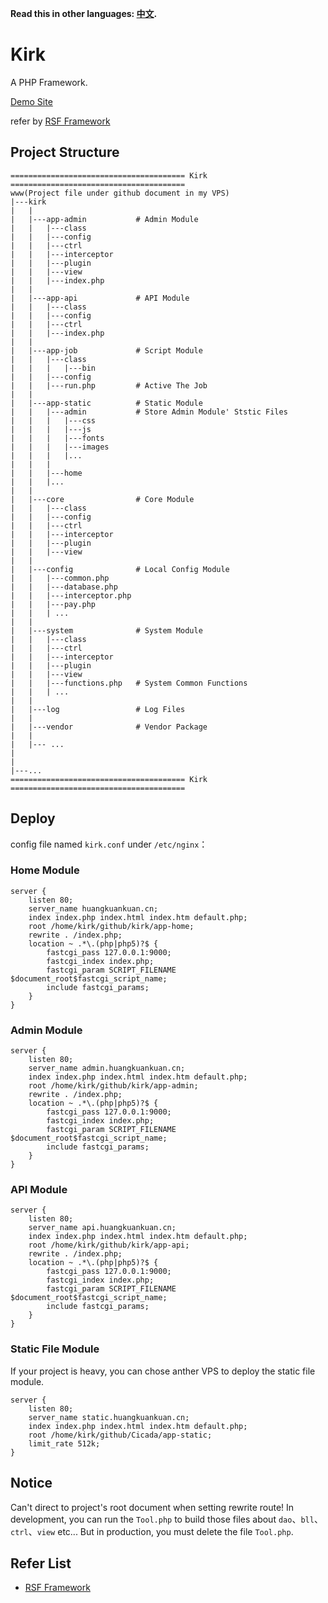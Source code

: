 **Read this in other languages: [中文](README.md).** 
# Kirk
A PHP Framework.

[Demo Site](http://huangkuankuan.cn)

refer by [RSF Framework](https://github.com/suxianbaozi/RSF/)

## Project Structure
```
======================================= Kirk =======================================
www(Project file under github document in my VPS)
|---kirk
|   |
|   |---app-admin           # Admin Module
|   |   |---class
|   |   |---config
|   |   |---ctrl
|   |   |---interceptor
|   |   |---plugin
|   |   |---view
|   |   |---index.php
|   |
|   |---app-api             # API Module
|   |   |---class
|   |   |---config
|   |   |---ctrl
|   |   |---index.php
|   |
|   |---app-job             # Script Module
|   |   |---class
|   |   |   |---bin
|   |   |---config
|   |   |---run.php         # Active The Job
|   |
|   |---app-static          # Static Module
|   |   |---admin           # Store Admin Module' Ststic Files
|   |   |   |---css
|   |   |   |---js
|   |   |   |---fonts
|   |   |   |---images
|   |   |   |...
|   |   |
|   |   |---home
|   |   |...
|   |
|   |---core                # Core Module
|   |   |---class
|   |   |---config
|   |   |---ctrl
|   |   |---interceptor
|   |   |---plugin
|   |   |---view
|   |
|   |---config              # Local Config Module
|   |   |---common.php
|   |   |---database.php
|   |   |---interceptor.php
|   |   |---pay.php
|   |   | ...
|   |
|   |---system              # System Module
|   |   |---class
|   |   |---ctrl
|   |   |---interceptor
|   |   |---plugin
|   |   |---view
|   |   |---functions.php   # System Common Functions
|   |   | ...
|   |
|   |---log                 # Log Files
|   |
|   |---vendor              # Vendor Package
|   |
|   |--- ...
|
|
|---... 
======================================= Kirk =======================================
```

## Deploy
config file named `kirk.conf` under `/etc/nginx`：

### Home Module
```
server {
    listen 80;
    server_name huangkuankuan.cn;
    index index.php index.html index.htm default.php;
    root /home/kirk/github/kirk/app-home;
    rewrite . /index.php;
    location ~ .*\.(php|php5)?$ {
        fastcgi_pass 127.0.0.1:9000;
        fastcgi_index index.php;
        fastcgi_param SCRIPT_FILENAME $document_root$fastcgi_script_name;
        include fastcgi_params;
    }
}
```

### Admin Module
```
server {
    listen 80;
    server_name admin.huangkuankuan.cn;
    index index.php index.html index.htm default.php;
    root /home/kirk/github/kirk/app-admin;
    rewrite . /index.php;
    location ~ .*\.(php|php5)?$ {
        fastcgi_pass 127.0.0.1:9000;
        fastcgi_index index.php;
        fastcgi_param SCRIPT_FILENAME $document_root$fastcgi_script_name;
        include fastcgi_params;
    }
}
```

### API Module
```
server {
    listen 80;
    server_name api.huangkuankuan.cn;
    index index.php index.html index.htm default.php;
    root /home/kirk/github/kirk/app-api;
    rewrite . /index.php;
    location ~ .*\.(php|php5)?$ {
        fastcgi_pass 127.0.0.1:9000;
        fastcgi_index index.php;
        fastcgi_param SCRIPT_FILENAME $document_root$fastcgi_script_name;
        include fastcgi_params;
    }
}
```

### Static File Module
If your project is heavy, you can chose anther VPS to deploy the static file module.
```
server {
    listen 80;
    server_name static.huangkuankuan.cn;
    index index.php index.html index.htm default.php;
    root /home/kirk/github/Cicada/app-static;
    limit_rate 512k;
}
```

## Notice

Can't direct to project's root document when setting rewrite route!
In development, you can run the `Tool.php` to build those files about `dao`、`bll`、`ctrl`、`view` etc... But in production, you must delete the file `Tool.php`.

## Refer List

* [RSF Framework](https://github.com/suxianbaozi/RSF/)
